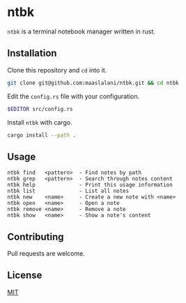 # ntbk

`ntbk` is a terminal notebook manager written in rust.

## Installation

Clone this repository and `cd` into it.

```bash
git clone git@github.com:maaslalani/ntbk.git && cd ntbk
```

Edit the `config.rs` file with your configuration.
```bash
$EDITOR src/config.rs
```

Install `ntbk` with cargo.
```bash
cargo install --path .
```

## Usage

```
ntbk find   <pattern>  - Find notes by path
ntbk grep   <pattern>  - Search through notes content
ntbk help              - Print this usage information
ntbk list              - List all notes
ntbk new    <name>     - Create a new note with <name>
ntbk open   <name>     - Open a note
ntbk remove <name>     - Remove a note
ntbk show   <name>     - Show a note's content
```

## Contributing
Pull requests are welcome.

## License
[MIT](https://choosealicense.com/licenses/mit/)
